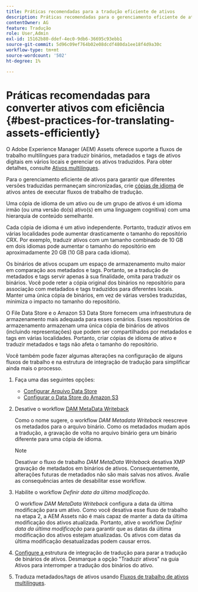 ```yaml
---
title: Práticas recomendadas para a tradução eficiente de ativos
description: Práticas recomendadas para o gerenciamento eficiente de ativos para sincronizar várias versões traduzidas e simplificar os fluxos de trabalho de tradução.
contentOwner: AG
feature: Tradução
role: User,Admin
exl-id: 15162b80-ddef-4ec0-9db6-36695c93ebb1
source-git-commit: 5d96c09ef764b02e08dcdf480da1ee18f4d9a30c
workflow-type: tm+mt
source-wordcount: '502'
ht-degree: 1%

---
```


# Práticas recomendadas para converter ativos com eficiência {#best-practices-for-translating-assets-efficiently}

O Adobe Experience Manager (AEM) Assets oferece suporte a fluxos de trabalho multilíngues para traduzir binários, metadados e tags de ativos digitais em vários locais e gerenciar os ativos traduzidos. Para obter detalhes, consulte [Ativos multilíngues](multilingual-assets.md).

Para o gerenciamento eficiente de ativos para garantir que diferentes versões traduzidas permaneçam sincronizadas, crie [cópias de idioma](preparing-assets-for-translation.md) de ativos antes de executar fluxos de trabalho de tradução.

Uma cópia de idioma de um ativo ou de um grupo de ativos é um idioma irmão (ou uma versão do(s) ativo(s) em uma linguagem cognitiva) com uma hierarquia de conteúdo semelhante.

Cada cópia de idioma é um ativo independente. Portanto, traduzir ativos em várias localidades pode aumentar drasticamente o tamanho do repositório CRX. Por exemplo, traduzir ativos com um tamanho combinado de 10 GB em dois idiomas pode aumentar o tamanho do repositório em aproximadamente 20 GB (10 GB para cada idioma).

Os binários de ativos ocupam um espaço de armazenamento muito maior em comparação aos metadados e tags. Portanto, se a tradução de metadados e tags servir apenas à sua finalidade, omita para traduzir os binários. Você pode reter a cópia original dos binários no repositório para associação com metadados e tags traduzidos para diferentes locais. Manter uma única cópia de binários, em vez de várias versões traduzidas, minimiza o impacto no tamanho do repositório.

O File Data Store e o Amazon S3 Data Store fornecem uma infraestrutura de armazenamento mais adequada para esses cenários. Esses repositórios de armazenamento armazenam uma única cópia de binários de ativos (incluindo representações) que podem ser compartilhados por metadados e tags em várias localidades. Portanto, criar cópias de idioma de ativo e traduzir metadados e tags não afeta o tamanho do repositório.

Você também pode fazer algumas alterações na configuração de alguns fluxos de trabalho e na estrutura de integração de tradução para simplificar ainda mais o processo.

1. Faça uma das seguintes opções:

   * [Configurar Arquivo Data Store](/help/sites-deploying/data-store-config.md)
   * [Configurar o Data Store do Amazon S3](/help/sites-deploying/data-store-config.md)

1. Desative o workflow [DAM MetaData Writeback](/help/sites-administering/workflow-offloader.md#disable-offloading)

   Como o nome sugere, o workflow *DAM Metadata Writeback* reescreve os metadados para o arquivo binário. Como os metadados mudam após a tradução, a gravação de volta no arquivo binário gera um binário diferente para uma cópia de idioma.

   >[!NOTE]
   >
   >Desativar o fluxo de trabalho *DAM MetaData Writeback* desativa XMP gravação de metadados em binários de ativos. Consequentemente, alterações futuras de metadados não são mais salvas nos ativos. Avalie as consequências antes de desabilitar esse workflow.

1. Habilite o workflow *Definir data da última modificação*.

   O workflow *DAM MetaData Writeback* configura a data da última modificação para um ativo. Como você desativa esse fluxo de trabalho na etapa 2, a AEM Assets não é mais capaz de manter a data da última modificação dos ativos atualizada. Portanto, ative o workflow *Definir data da última modificação* para garantir que as datas da última modificação dos ativos estejam atualizadas. Os ativos com datas da última modificação desatualizadas podem causar erros.

1. [Configure a ](/help/sites-administering/tc-tic.md) estrutura de integração de tradução para parar a tradução de binários de ativos. Desmarque a opção &quot;Traduzir ativos&quot; na guia Ativos para interromper a tradução dos binários do ativo.
1. Traduza metadados/tags de ativos usando [Fluxos de trabalho de ativos multilíngues](multilingual-assets.md).
